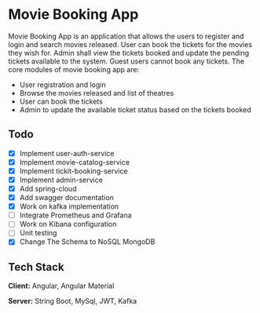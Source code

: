 
# Movie Booking App
Movie Booking App is an application that allows the users to register and login and search movies released. User can book the tickets for the movies they wish for. Admin shall view the tickets booked and update the pending tickets available to the system.
Guest users cannot book any tickets.
The core modules of movie booking app are:
- User registration and login
- Browse the movies released and list of theatres
- User can book the tickets
- Admin to update the available ticket status based on the tickets booked

## Todo
- [x] Implement user-auth-service
- [x] Implement movie-catalog-service
- [x] Implement tickit-booking-service
- [x] Implement admin-service 
- [x] Add spring-cloud
- [x] Add swagger documentation
- [x] Work on kafka implementation
- [ ] Integrate Prometheus and Grafana
- [ ] Work on Kibana configuration
- [ ] Unit testing 
- [x] Change The Schema to NoSQL MongoDB 

## Tech Stack

**Client:** Angular, Angular Material

**Server:** String Boot, MySql, JWT, Kafka

